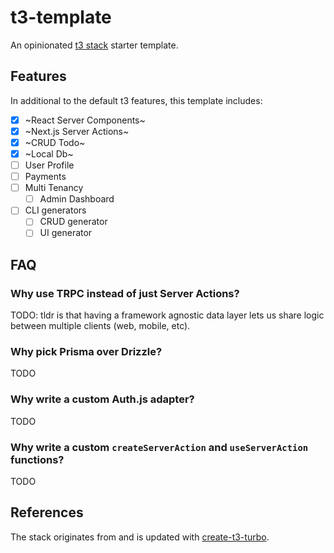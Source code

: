 # t3-template

An opinionated [t3 stack](https://create.t3.gg/) starter template.

## Features

In additional to the default t3 features, this template includes:

- [x] ~React Server Components~
- [x] ~Next.js Server Actions~
- [x] ~CRUD Todo~
- [x] ~Local Db~
- [ ] User Profile
- [ ] Payments
- [ ] Multi Tenancy
  - [ ] Admin Dashboard
- [ ] CLI generators
  - [ ] CRUD generator
  - [ ] UI generator

## FAQ

### Why use TRPC instead of just Server Actions?

TODO: tldr is that having a framework agnostic data layer lets us share logic between multiple clients (web, mobile, etc).

### Why pick Prisma over Drizzle?

TODO

### Why write a custom Auth.js adapter?

TODO

### Why write a custom `createServerAction` and `useServerAction` functions?

TODO

## References

The stack originates from and is updated with [create-t3-turbo](https://github.com/t3-oss/create-t3-turbo).
